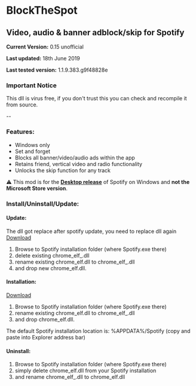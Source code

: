# BlockTheSpot

## Video, audio & banner adblock/skip for Spotify

**Current Version:** 0.15 unofficial

**Last updated:** 18th June 2019

**Last tested version:** 1.1.9.383.g9f48828e

### Important Notice

This dll is virus free,
if you don't trust this you can check and recompile it from source.

--

### Features:
* Windows only
* Set and forget
* Blocks all banner/video/audio ads within the app
* Retains friend, vertical video and radio functionality
* Unlocks the skip function for any track

:warning: This mod is for the [**Desktop release**](https://www.spotify.com/download/windows/) of Spotify on Windows and **not the Microsoft Store version**.

### Install/Uninstall/Update:

#### Update:
The dll got replace after spotify update, you need to replace dll again
[Download](chrome_elf.dll) 
1. Browse to Spotify installation folder (where Spotify.exe there) 
2. delete existing chrome_elf_.dll
2. rename existing chrome_elf.dll to chrome_elf_.dll
3. and drop new chrome_elf.dll. 

#### Installation:
[Download](chrome_elf.dll) 

1. Browse to Spotify installation folder (where Spotify.exe there) 
2. rename existing chrome_elf.dll to chrome_elf_.dll
3. and drop chrome_elf.dll. 

The default Spotify installation location is: %APPDATA%/Spotify (copy and paste into Explorer address bar)

#### Uninstall:
1. Browse to Spotify installation folder (where Spotify.exe there) 
2. simply delete chrome_elf.dll from your Spotify installation
3. and rename chrome_elf_.dll to chrome_elf.dll
